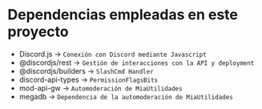 # Dependencias empleadas en este proyecto
- Discord.js -> `Conexión con Discord mediante Javascript`
- @discordjs/rest -> `Gestión de interacciones con la API y deployment`
- @discordjs/builders -> `SlashCmd Handler`
- discord-api-types -> `PermissionFlagsBits`
- mod-api-gw -> `Automoderación de MiaUtilidades`
- megadb -> `Dependencia de la automoderación de MiaUtilidades`